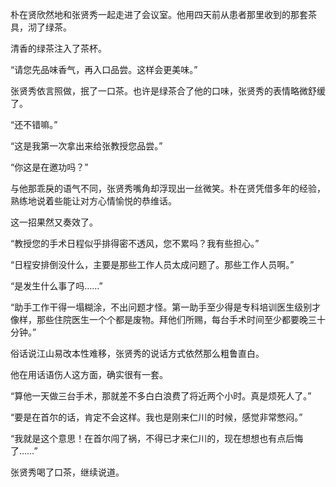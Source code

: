 朴在贤欣然地和张贤秀一起走进了会议室。他用四天前从患者那里收到的那套茶具，沏了绿茶。

清香的绿茶注入了茶杯。

“请您先品味香气，再入口品尝。这样会更美味。”

张贤秀依言照做，抿了一口茶。也许是绿茶合了他的口味，张贤秀的表情略微舒缓了。

“还不错嘛。”

“这是我第一次拿出来给张教授您品尝。”

“你这是在邀功吗？”

与他那乖戾的语气不同，张贤秀嘴角却浮现出一丝微笑。朴在贤凭借多年的经验，熟练地说着些能让对方心情愉悦的恭维话。

这一招果然又奏效了。

“教授您的手术日程似乎排得密不透风，您不累吗？我有些担心。”

“日程安排倒没什么，主要是那些工作人员太成问题了。那些工作人员啊。”

“是发生什么事了吗……”

“助手工作干得一塌糊涂，不出问题才怪。第一助手至少得是专科培训医生级别才像样，那些住院医生一个个都是废物。拜他们所赐，每台手术时间至少都要晚三十分钟。”

俗话说江山易改本性难移，张贤秀的说话方式依然那么粗鲁直白。

他在用话语伤人这方面，确实很有一套。

“算他一天做三台手术，那就差不多白白浪费了将近两个小时。真是烦死人了。”

“要是在首尔的话，肯定不会这样。我也是刚来仁川的时候，感觉非常憋闷。”

“我就是这个意思！在首尔闯了祸，不得已才来仁川的，现在想想也有点后悔了……”

张贤秀喝了口茶，继续说道。